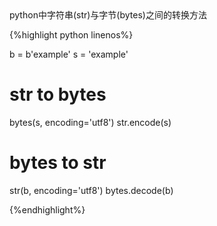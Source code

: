 <!--markdown-->python中字符串(str)与字节(bytes)之间的转换方法

{%highlight python linenos%}

b = b'example'
s =  'example'

# str to bytes
bytes(s, encoding='utf8')
str.encode(s)

# bytes to str
str(b, encoding='utf8')
bytes.decode(b)

{%endhighlight%}	